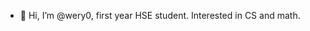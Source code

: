 - 👋 Hi, I’m @wery0, first year HSE student. Interested in CS and math.

<!---
wery0/wery0 is a ✨ special ✨ repository because its `README.md` (this file) appears on your GitHub profile.
You can click the Preview link to take a look at your changes.
--->
